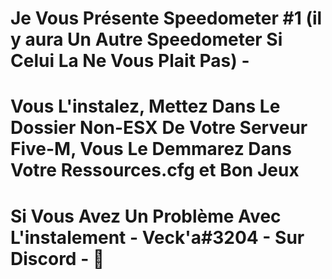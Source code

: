 # Je Vous Présente Speedometer #1 (il y aura Un Autre Speedometer Si Celui La Ne Vous Plait Pas) -
# Vous L'instalez, Mettez Dans Le Dossier Non-ESX De Votre Serveur Five-M, Vous Le Demmarez Dans Votre Ressources.cfg et Bon Jeux
# Si Vous Avez Un Problème Avec L'instalement - Veck'a#3204 - Sur Discord - 🤪
